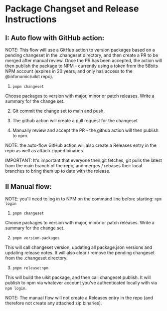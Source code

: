 # Package Changset and Release Instructions

## I: Auto flow with GitHub action:

NOTE: This flow will use a GitHub action to version packages based on a pending changeset in the .changeset directory, and then create a PR to be merged after manual review. Once the PR has been accepted, the action will then publish the package to NPM - currently using a token from the 58bits NPM account (expires in 20 years, and only has access to the @infonomic/uikit repo).

1. `pnpm changeset`

Choose packages to version with major, minor or patch releases.
Write a summary for the change set.

2. Git commit the change set to main and push.

3. The github action will create a pull request for the changeset

4. Manually review and accept the PR - the github action will then publish to npm.

NOTE: the auto-flow GitHub action will also create a Releases entry in the repo as well as attach zipped binaries.

IMPORTANT: It's important that everyone then git fetches, git pulls the latest from the main branch of the repo, and merges / rebases their local branches to bring them up to date with the release.

## II Manual flow:

NOTE: you'll need to log in to NPM on the command line before starting: `npm login`

1. `pnpm changeset`

Choose packages to version with major, minor or patch releases.
Write a summary for the change set.

2. `pnpm version-packages`

This will call changeset version, updating all package.json versions and updating release notes. It will also clear / remove the pending changeset from the .changeset directory.

3. `pnpm release:npm`

This will build the uikit package, and then call changeset publish. It will publish to npm via whatever account you've authenticated locally with via `npm login`.

NOTE: The manual flow will not create a Releases entry in the repo (and therefore not create any attached zip binaries).
